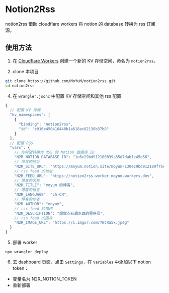 # Notion2Rss

notion2rss 借助 cloudflare workers 将 notion 的 database 转换为 rss 订阅源。

## 使用方法

1. 在 [Cloudflare Workers](https://workers.cloudflare.com/) 创建一个新的 KV 存储空间，命名为 `notion2rss`。

2. clone 本项目

```bash
git clone https://github.com/MoYuM/notion2rss.git
cd notion2rss
```

4. 在 `wrangler.jsonc` 中配置 KV 存储空间和其他 rss 配置

```js
{
  // 配置 KV 存储
  "kv_namespaces": [
    {
      "binding": "notion2rss",
      "id": "e916e450410448b1a618ac82138b37b8"
    }
  ],
  // 配置 RSS
  "vars": {
    // 你希望转换为 RSS 的 Notion 数据库 ID
    "N2R_NOTION_DATABASE_ID": "1e6e29bd912180839a35d7dab1e45e66",
    // 博客的地址
    "N2R_SITE_URL": "https://moyum.notion.site/moyum-130e29bd912180f7bee6c01cc2b09017",
    // rss feed 的地址
    "N2R_FEED_URL": "https://notion2rss-worker.moyum.workers.dev",
    // 博客的名称
    "N2R_TITLE": "moyum 的博客",
    // 博客的语言
    "N2R_LANGUAGE": "zh-CN",
    // 博客的作者
    "N2R_AUTHOR": "moyum",
    // rss feed 的描述
    "N2R_DESCRIPTION": "想做点有趣东西的程序员",
    // rss feed 的图片
    "N2R_IMAGE_URL": "https://i.imgur.com/7WJRaSx.jpeg"
  }
}
```

5. 部署 worker

```base
npx wrangler deploy
```

6. 去 dashboard 页面，点击 `Settings`，在 `Variables` 中添加以下 notion token：

- 变量名为 N2R_NOTION_TOKEN
- 重新部署
